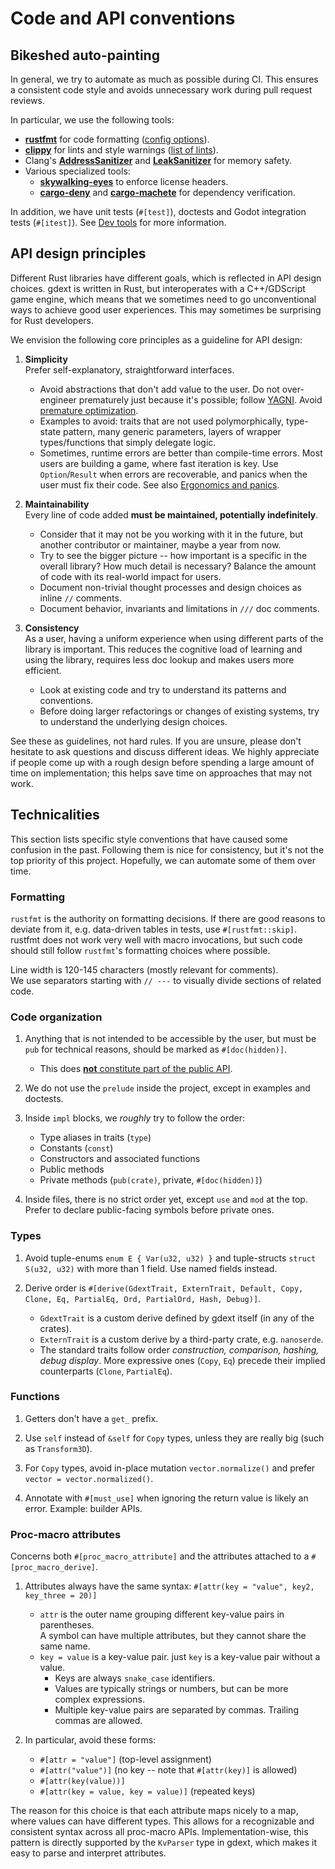 # Code and API conventions


<!-- toc -->

## Bikeshed auto-painting

In general, we try to automate as much as possible during CI. This ensures a consistent code style and avoids unnecessary work during
pull request reviews.

In particular, we use the following tools:

* [**rustfmt**] for code formatting ([config options]).
* [**clippy**] for lints and style warnings ([list of lints]).
* Clang's [**AddressSanitizer**] and [**LeakSanitizer**] for memory safety.
* Various specialized tools:
  * [**skywalking-eyes**] to enforce license headers.
  * [**cargo-deny**] and [**cargo-machete**] for dependency verification.

In addition, we have unit tests (`#[test]`), doctests and Godot integration tests (`#[itest]`). 
See [Dev tools] for more information.

[**rustfmt**]: https://github.com/rust-lang/rustfmt
[config options]: https://rust-lang.github.io/rustfmt
[**clippy**]: https://doc.rust-lang.org/stable/clippy/usage.html
[list of lints]: https://rust-lang.github.io/rust-clippy/master/index.html
[**AddressSanitizer**]: https://clang.llvm.org/docs/AddressSanitizer.html 
[**LeakSanitizer**]: https://clang.llvm.org/docs/LeakSanitizer.html
[**skywalking-eyes**]: https://github.com/apache/skywalking-eyes
[**cargo-deny**]: https://embarkstudios.github.io/cargo-deny
[**cargo-machete**]: https://github.com/bnjbvr/cargo-machete
[Dev tools]: dev-tools.md


## API design principles

Different Rust libraries have different goals, which is reflected in API design choices. gdext is written in Rust, but interoperates with 
a C++/GDScript game engine, which means that we sometimes need to go unconventional ways to achieve good user experiences.
This may sometimes be surprising for Rust developers.

We envision the following core principles as a guideline for API design:

1. **Simplicity**  
   Prefer self-explanatory, straightforward interfaces.
   * Avoid abstractions that don't add value to the user. 
     Do not over-engineer prematurely just because it's possible; follow [YAGNI]. Avoid [premature optimization].
   * Examples to avoid: traits that are not used polymorphically, type-state pattern, many generic parameters,
     layers of wrapper types/functions that simply delegate logic.
   * Sometimes, runtime errors are better than compile-time errors. Most users are building a game, where fast iteration is key.
     Use `Option`/`Result` when errors are recoverable, and panics when the user must fix their code. See also [Ergonomics and panics].

2. **Maintainability**  
   Every line of code added **must be maintained, potentially indefinitely**.
   * Consider that it may not be you working with it in the future, but another contributor or maintainer, maybe a year from now.
   * Try to see the bigger picture -- how important is a specific in the overall library? How much detail is necessary?
     Balance the amount of code with its real-world impact for users.
   * Document non-trivial thought processes and design choices as inline `//` comments.
   * Document behavior, invariants and limitations in `///` doc comments.

3. **Consistency**  
   As a user, having a uniform experience when using different parts of the library is important.
   This reduces the cognitive load of learning and using the library, requires less doc lookup and makes users more efficient.
   * Look at existing code and try to understand its patterns and conventions.
   * Before doing larger refactorings or changes of existing systems, try to understand the underlying design choices.

See these as guidelines, not hard rules. If you are unsure, please don't hesitate to ask questions and discuss different ideas.
We highly appreciate if people come up with a rough design before spending a large amount of time on implementation; this helps
save time on approaches that may not work.


## Technicalities

This section lists specific style conventions that have caused some confusion in the past.
Following them is nice for consistency, but it's not the top priority of this project. Hopefully, we can automate some of them over time.


### Formatting

`rustfmt` is the authority on formatting decisions. If there are good reasons to deviate from it, e.g. data-driven tables in tests,
use `#[rustfmt::skip]`. rustfmt does not work very well with macro invocations, but such code should still follow `rustfmt`'s
formatting choices where possible.

Line width is 120-145 characters (mostly relevant for comments).  
We use separators starting with  `// ---` to visually divide sections of related code.


### Code organization

1. Anything that is not intended to be accessible by the user, but must be `pub` for technical reasons, should be marked as `#[doc(hidden)]`.
   * This does [**not** constitute part of the public API][public-api]. 

1. We do not use the `prelude` inside the project, except in examples and doctests.

1. Inside `impl` blocks, we _roughly_ try to follow the order:
   * Type aliases in traits (`type`) 
   * Constants (`const`)
   * Constructors and associated functions
   * Public methods
   * Private methods (`pub(crate)`, private, `#[doc(hidden)]`)

1. Inside files, there is no strict order yet, except `use` and `mod` at the top. Prefer to declare public-facing symbols before private ones.


### Types

1. Avoid tuple-enums `enum E { Var(u32, u32) }` and tuple-structs `struct S(u32, u32)` with more than 1 field. Use named fields instead.

1. Derive order is `#[derive(GdextTrait, ExternTrait, Default, Copy, Clone, Eq, PartialEq, Ord, PartialOrd, Hash, Debug)]`.
   * `GdextTrait` is a custom derive defined by gdext itself (in any of the crates).
   * `ExternTrait` is a custom derive by a third-party crate, e.g. `nanoserde`.
   * The standard traits follow order _construction, comparison, hashing, debug display_.
     More expressive ones (`Copy`, `Eq`) precede their implied counterparts (`Clone`, `PartialEq`).


### Functions

1. Getters don't have a `get_` prefix.

1. Use `self` instead of `&self` for `Copy` types, unless they are really big (such as `Transform3D`).

1. For `Copy` types, avoid in-place mutation `vector.normalize()` and prefer `vector = vector.normalized()`.
 
1. Annotate with `#[must_use]` when ignoring the return value is likely an error. Example: builder APIs.


### Proc-macro attributes

Concerns both `#[proc_macro_attribute]` and the attributes attached to a `#[proc_macro_derive]`.

1. Attributes always have the same syntax: `#[attr(key = "value", key2, key_three = 20)]`
   * `attr` is the outer name grouping different key-value pairs in parentheses.  
     A symbol can have multiple attributes, but they cannot share the same name.
   * `key = value` is a key-value pair. just `key` is a key-value pair without a value.
     * Keys are always `snake_case` identifiers.  
     * Values are typically strings or numbers, but can be more complex expressions.
     * Multiple key-value pairs are separated by commas. Trailing commas are allowed.

2. In particular, avoid these forms:
   * `#[attr = "value"]` (top-level assignment)
   * `#[attr("value")]` (no key -- note that `#[attr(key)]` is allowed)
   * `#[attr(key(value))]`
   * `#[attr(key = value, key = value)]` (repeated keys)

The reason for this choice is that each attribute maps nicely to a map, where values can have different types.
This allows for a recognizable and consistent syntax across all proc-macro APIs. Implementation-wise, this pattern is
directly supported by the `KvParser` type in gdext, which makes it easy to parse and interpret attributes.


[YAGNI]: https://en.wikipedia.org/wiki/YAGNI
[premature optimization]: https://en.wikipedia.org/wiki/Program_optimization#When_to_optimize
[public-api]: https://godot-rust.github.io/docs/gdext/master/godot/#public-api
[Ergonomics and panics]: https://godot-rust.github.io/docs/gdext/master/godot/#ergonomics-and-panics
